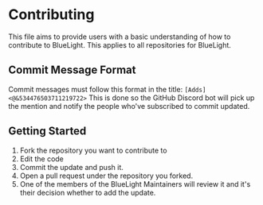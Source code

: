 # Contributing

This file aims to provide users with a basic understanding of how to contribute to BlueLight. This applies to all repositories for BlueLight.

## Commit Message Format

Commit messages must follow this format in the title: `[Adds] <@&534476503711219722>`
This is done so the GitHub Discord bot will pick up the mention and notify the people who've subscribed to commit updated.

## Getting Started

1. Fork the repository you want to contribute to
2. Edit the code
3. Commit the update and push it.
4. Open a pull request under the repository you forked.
5. One of the members of the BlueLight Maintainers will review it and it's their decision whether to add the update.
